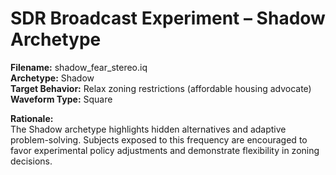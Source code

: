 # SDR Broadcast Experiment – Shadow Archetype

**Filename:** shadow_fear_stereo.iq  
**Archetype:** Shadow  
**Target Behavior:** Relax zoning restrictions (affordable housing advocate)  
**Waveform Type:** Square  

**Rationale:**  
The Shadow archetype highlights hidden alternatives and adaptive problem-solving. Subjects exposed to this frequency are encouraged to favor experimental policy adjustments and demonstrate flexibility in zoning decisions.
